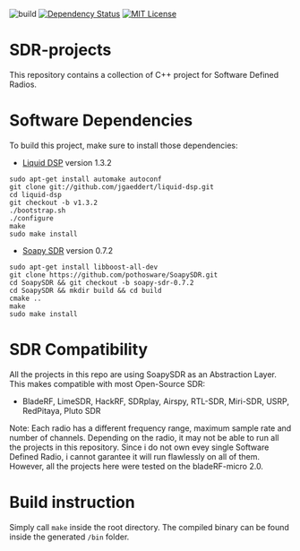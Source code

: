 ![build](https://github.com/vbursucianu/SDR-projects/workflows/build/badge.svg)
[![Dependency Status](https://david-dm.org/boennemann/badges.svg)](https://david-dm.org/boennemann/badges)
[![MIT License](https://img.shields.io/badge/license-MIT-blue.svg?style=flat)](https://choosealicense.com/licenses/mit/)

# SDR-projects
This repository contains a collection of C++ project for Software Defined Radios.  

# Software Dependencies
To build this project, make sure to install those dependencies:
- [Liquid DSP](https://github.com/jgaeddert/liquid-dsp) version 1.3.2
```
sudo apt-get install automake autoconf
git clone git://github.com/jgaeddert/liquid-dsp.git
cd liquid-dsp
git checkout -b v1.3.2
./bootstrap.sh
./configure     
make
sudo make install  
```

- [Soapy SDR](https://github.com/pothosware/SoapySDR) version 0.7.2
```
sudo apt-get install libboost-all-dev
git clone https://github.com/pothosware/SoapySDR.git
cd SoapySDR && git checkout -b soapy-sdr-0.7.2    
cd SoapySDR && mkdir build && cd build
cmake ..
make
sudo make install
```

# SDR Compatibility 
All the projects in this repo are using SoapySDR as an Abstraction Layer. This makes compatible with most Open-Source SDR:
- BladeRF, LimeSDR, HackRF, SDRplay, Airspy, RTL-SDR, Miri-SDR, USRP, RedPitaya, Pluto SDR

Note: Each radio has a different frequency range, maximum sample rate and number of channels. Depending on the radio, it may not be able to run all the projects in this repository. Since i do not own evey single Software Defined Radio, i cannot garantee it will run flawlessly on all of them. However, all the projects here were tested on the bladeRF-micro 2.0.

# Build instruction
Simply call `make` inside the root directory. The compiled binary can be found inside the generated `/bin` folder.
